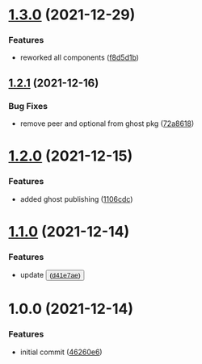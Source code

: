 # [1.3.0](https://github.com/panels-land/ui/compare/v1.2.1...v1.3.0) (2021-12-29)


### Features

* reworked all components ([f8d5d1b](https://github.com/panels-land/ui/commit/f8d5d1b4e8c2366221252d87c8c6371ce6a472e9))

## [1.2.1](https://github.com/panels-land/ui/compare/v1.2.0...v1.2.1) (2021-12-16)


### Bug Fixes

* remove peer and optional from ghost pkg ([72a8618](https://github.com/panels-land/ui/commit/72a861896460435f03496d7fc57eb00b89052a44))

# [1.2.0](https://github.com/panels-land/ui/compare/v1.1.0...v1.2.0) (2021-12-15)


### Features

* added ghost publishing ([1106cdc](https://github.com/panels-land/ui/commit/1106cdcf59b02cdaf9f21326e5cdcac2ad14feac))

# [1.1.0](https://github.com/panels-land/ui/compare/v1.0.0...v1.1.0) (2021-12-14)


### Features

* update <Button /> ([d41e7ae](https://github.com/panels-land/ui/commit/d41e7ae57b248add5a9b74c2fad5c0048e8fde6a))

# 1.0.0 (2021-12-14)


### Features

* initial commit ([46260e6](https://github.com/panels-land/ui/commit/46260e65e78aacec95507b73ba0df2823a14366d))
